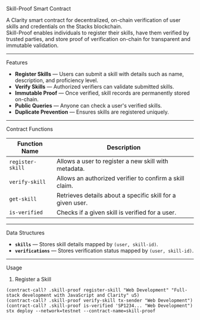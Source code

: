  Skill-Proof Smart Contract

A Clarity smart contract for decentralized, on-chain verification of user skills and credentials on the Stacks blockchain.  
Skill-Proof enables individuals to register their skills, have them verified by trusted parties, and store proof of verification on-chain for transparent and immutable validation.

---

 Features
- **Register Skills** — Users can submit a skill with details such as name, description, and proficiency level.
- **Verify Skills** — Authorized verifiers can validate submitted skills.
- **Immutable Proof** — Once verified, skill records are permanently stored on-chain.
- **Public Queries** — Anyone can check a user's verified skills.
- **Duplicate Prevention** — Ensures skills are registered uniquely.

---

 Contract Functions

| Function Name     | Description |
|-------------------|-------------|
| `register-skill`  | Allows a user to register a new skill with metadata. |
| `verify-skill`    | Allows an authorized verifier to confirm a skill claim. |
| `get-skill`       | Retrieves details about a specific skill for a given user. |
| `is-verified`     | Checks if a given skill is verified for a user. |

---

 Data Structures

- **`skills`** — Stores skill details mapped by `(user, skill-id)`.
- **`verifications`** — Stores verification status mapped by `(user, skill-id)`.

---

 Usage

1. Register a Skill
```clarity
(contract-call? .skill-proof register-skill "Web Development" "Full-stack development with JavaScript and Clarity" u5)
(contract-call? .skill-proof verify-skill tx-sender "Web Development")
(contract-call? .skill-proof is-verified 'SP1234... "Web Development")
stx deploy --network=testnet --contract-name=skill-proof
